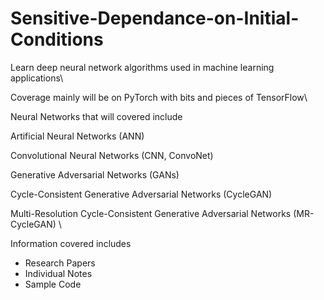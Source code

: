 # Sensitive-Dependance-on-Initial-Conditions
Learn deep neural network algorithms used in machine learning applications\  
  
Coverage mainly will be on PyTorch with bits and pieces of TensorFlow\  
  
Neural Networks that will covered include  

Artificial Neural Networks (ANN)

Convolutional Neural Networks (CNN, ConvoNet)

Generative Adversarial Networks (GANs)

Cycle-Consistent Generative Adversarial Networks (CycleGAN)

Multi-Resolution Cycle-Consistent Generative Adversarial Networks (MR-CycleGAN) \ 
  

Information covered includes 
- Research Papers
- Individual Notes
- Sample Code

